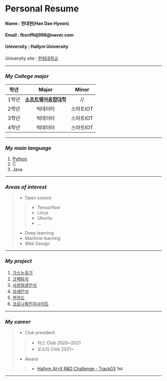 # **Personal Resume**
<h4> Name : 한대현(Han Dae Hyeon) </h4>
<h4> Email : fbznffldj998@naver.com </h4>
<h4> University : Hallym University </h4>

University site : [한림대학교][hallym]  

-----------------------

### *My College major*
|학년|Major|Minor|
|:---:|:---:|:---:|
|1학년|**[소프트웨어융합대학](https://www.hallym.ac.kr/hallym_univ/sub01/cP14.html)**|//|
|2학년|빅데이터|스마트IOT|
|3학년|빅데이터|스마트IOT|
|4학년|빅데이터|스마트IOT|

-----------------------

### *My main language*
1. [Python][Python]
2. C
3. Java

-----------------------

### *Areas of interest*
> * Open source
>> *  Tensorflow
>> *  Linux
>> *  Ubuntu
>> * ...
> *  Deep learning
> *  Machine learning
> *  Web Design

-----------------------

### *My project*
1. [가스누출기](https://github.com/gkseogus/GasLeak_Detector)
2. [크랙탐지](https://github.com/gkseogus/DeepLearning_CreakDetection)
3. [사람얼굴인식](https://github.com/gkseogus/Video_processing_project)
4. [자세인식](https://github.com/gkseogus/Human-Activity)
5. [원카드](https://github.com/gkseogus/OneCard_Project)
6. [코로나확진자사이트](https://github.com/gkseogus/Corona-related-projects)

-----------------------

### *My career*
> * Club president
>> *  허스 Club 2020~2021
>> *  오소리 Club 2021~
> * Award
>> * [Hallym AI+X R&D Challenge - Track03](https://www.kaggle.com/c/hallym-2021-1-aicomp03) **1st**
-----------------------

[hallym]: https://www.hallym.ac.kr
[Python]: https://www.python.org
